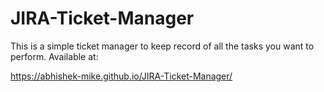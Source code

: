 # JIRA-Ticket-Manager
This is a simple ticket manager to keep record of all the tasks you want to perform.
Available at: 

https://abhishek-mike.github.io/JIRA-Ticket-Manager/




